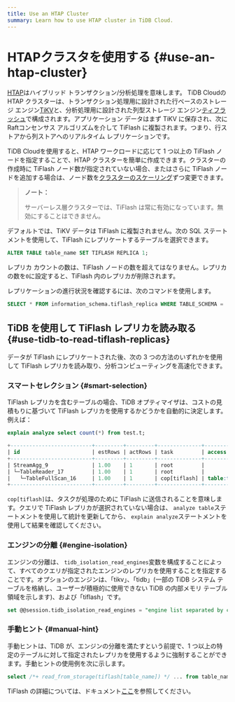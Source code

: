 ```yaml
---
title: Use an HTAP Cluster
summary: Learn how to use HTAP cluster in TiDB Cloud.
---
```


# HTAPクラスタを使用する {#use-an-htap-cluster}

[HTAP](https://en.wikipedia.org/wiki/Hybrid_transactional/analytical_processing)はハイブリッド トランザクション/分析処理を意味します。 TiDB Cloudの HTAP クラスターは、トランザクション処理用に設計された行ベースのストレージ エンジン[TiKV](https://tikv.org)と、分析処理用に設計された列型ストレージ エンジン[ティフラッシュ](https://docs.pingcap.com/tidb/stable/tiflash-overview)で構成されます。アプリケーション データはまず TiKV に保存され、次にRaftコンセンサス アルゴリズムを介して TiFlash に複製されます。つまり、行ストアから列ストアへのリアルタイム レプリケーションです。

TiDB Cloudを使用すると、HTAP ワークロードに応じて 1 つ以上の TiFlash ノードを指定することで、HTAP クラスターを簡単に作成できます。クラスターの作成時に TiFlash ノード数が指定されていない場合、またはさらに TiFlash ノードを追加する場合は、ノード数を[クラスターのスケーリング](/tidb-cloud/scale-tidb-cluster.md)ずつ変更できます。

> **ノート：**
>
> サーバーレス層クラスターでは、TiFlash は常に有効になっています。無効にすることはできません。

デフォルトでは、TiKV データは TiFlash に複製されません。次の SQL ステートメントを使用して、TiFlash にレプリケートするテーブルを選択できます。


```sql
ALTER TABLE table_name SET TIFLASH REPLICA 1;
```

レプリカ カウントの数は、TiFlash ノードの数を超えてはなりません。レプリカの数を`0`に設定すると、TiFlash 内のレプリカが削除されます。

レプリケーションの進行状況を確認するには、次のコマンドを使用します。


```sql
SELECT * FROM information_schema.tiflash_replica WHERE TABLE_SCHEMA = '<db_name>' and TABLE_NAME = '<table_name>';
```

## TiDB を使用して TiFlash レプリカを読み取る {#use-tidb-to-read-tiflash-replicas}

データが TiFlash にレプリケートされた後、次の 3 つの方法のいずれかを使用して TiFlash レプリカを読み取り、分析コンピューティングを高速化できます。

### スマートセレクション {#smart-selection}

TiFlash レプリカを含むテーブルの場合、TiDB オプティマイザは、コストの見積もりに基づいて TiFlash レプリカを使用するかどうかを自動的に決定します。例えば：


```sql
explain analyze select count(*) from test.t;
```

```sql
+--------------------------+---------+---------+--------------+---------------+----------------------------------------------------------------------+--------------------------------+-----------+------+
| id                       | estRows | actRows | task         | access object | execution info                                                       | operator info                  | memory    | disk |
+--------------------------+---------+---------+--------------+---------------+----------------------------------------------------------------------+--------------------------------+-----------+------+
| StreamAgg_9              | 1.00    | 1       | root         |               | time:83.8372ms, loops:2                                              | funcs:count(1)->Column#4       | 372 Bytes | N/A  |
| └─TableReader_17         | 1.00    | 1       | root         |               | time:83.7776ms, loops:2, rpc num: 1, rpc time:83.5701ms, proc keys:0 | data:TableFullScan_16          | 152 Bytes | N/A  |
|   └─TableFullScan_16     | 1.00    | 1       | cop[tiflash] | table:t       | time:43ms, loops:1                                                   | keep order:false, stats:pseudo | N/A       | N/A  |
+--------------------------+---------+---------+--------------+---------------+----------------------------------------------------------------------+--------------------------------+-----------+------+
```

`cop[tiflash]`は、タスクが処理のために TiFlash に送信されることを意味します。クエリで TiFlash レプリカが選択されていない場合は、 `analyze table`ステートメントを使用して統計を更新してから、 `explain analyze`ステートメントを使用して結果を確認してください。

### エンジンの分離 {#engine-isolation}

エンジンの分離は、 `tidb_isolation_read_engines`変数を構成することによって、すべてのクエリが指定されたエンジンのレプリカを使用することを指定することです。オプションのエンジンは、「tikv」、「tidb」(一部の TiDB システム テーブルを格納し、ユーザーが積極的に使用できない TiDB の内部メモリ テーブル領域を示します)、および「tiflash」です。


```sql
set @@session.tidb_isolation_read_engines = "engine list separated by commas";
```

### 手動ヒント {#manual-hint}

手動ヒントは、TiDB が、エンジンの分離を満たすという前提で、1 つ以上の特定のテーブルに対して指定されたレプリカを使用するように強制することができます。手動ヒントの使用例を次に示します。


```sql
select /*+ read_from_storage(tiflash[table_name]) */ ... from table_name;
```

TiFlash の詳細については、ドキュメント[ここ](https://docs.pingcap.com/tidb/stable/tiflash-overview/)を参照してください。
